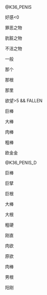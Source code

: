 @K36_PENIS

好感<0

罪恶之物

肮脏之物

不洁之物

一般

那个

那根

那里

欲望>5 && FALLEN

巨棒

大棒

肉棒

粗棒

欧金金

@K36_PENIS_D

巨棒

巨擘

巨根

大棒

大根

粗硬

刚直

肉欲

原欲

肉棒

男根

阳刚

